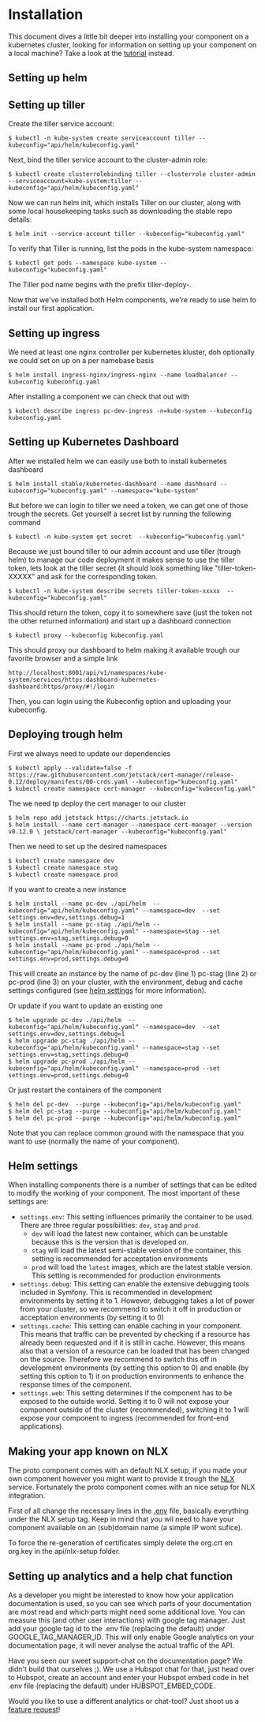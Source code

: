 # Installation
This document dives a little bit deeper into installing your component on a kubernetes cluster, looking for information on setting up your component on a local machine? Take a look at the [tutorial](TUTORIAL.md) instead. 

## Setting up helm



## Setting up tiller
Create the tiller service account:

```CLI
$ kubectl -n kube-system create serviceaccount tiller --kubeconfig="api/helm/kubeconfig.yaml"
```

Next, bind the tiller service account to the cluster-admin role:
```CLI
$ kubectl create clusterrolebinding tiller --clusterrole cluster-admin --serviceaccount=kube-system:tiller --kubeconfig="api/helm/kubeconfig.yaml"
```

Now we can run helm init, which installs Tiller on our cluster, along with some local housekeeping tasks such as downloading the stable repo details:
```CLI
$ helm init --service-account tiller --kubeconfig="kubeconfig.yaml"
```

To verify that Tiller is running, list the pods in the kube-system namespace:
```CLI
$ kubectl get pods --namespace kube-system --kubeconfig="kubeconfig.yaml"
```

The Tiller pod name begins with the prefix tiller-deploy-.

Now that we've installed both Helm components, we're ready to use helm to install our first application.


## Setting up ingress
We need at least one nginx controller per kubernetes kluster, doh optionally we could set on up on a per namebase basis

```CLI
$ helm install ingress-nginx/ingress-nginx --name loadbalancer --kubeconfig kubeconfig.yaml
```

After installing a component we can check that out with 

```CLI
$ kubectl describe ingress pc-dev-ingress -n=kube-system --kubeconfig kubeconfig.yaml
```

## Setting up Kubernetes Dashboard
After we installed helm we can easily use both to install kubernetes dashboard

```CLI
$ helm install stable/kubernetes-dashboard --name dashboard --kubeconfig="kubeconfig.yaml" --namespace="kube-system"
```

But before we can login to tiller we need a token, we can get one of those trough the secrets. Get yourself a secret list by running the following command
```CLI
$ kubectl -n kube-system get secret  --kubeconfig="kubeconfig.yaml"
```

Because we just bound tiller to our admin account and use tiller (trough helm) to manage our code deployment it makes sense to use the tiller token, lets look at the tiller secret (it should look something like "tiller-token-XXXXX" and ask for the corresponding token. 

```CLI
$ kubectl -n kube-system describe secrets tiller-token-xxxxx  --kubeconfig="kubeconfig.yaml"
```

This should return the token, copy it to somewhere save (just the token not the other returned information) and start up a dashboard connection

```CLI
$ kubectl proxy --kubeconfig kubeconfig.yaml
```

This should proxy our dashboard to helm making it available trough our favorite browser and a simple link
```CLI
http://localhost:8001/api/v1/namespaces/kube-system/services/https:dashboard-kubernetes-dashboard:https/proxy/#!/login
```

Then, you can login using the Kubeconfig option and uploading your kubeconfig.

## Deploying trough helm
First we always need to update our dependencies
```CLI
$ kubectl apply --validate=false -f https://raw.githubusercontent.com/jetstack/cert-manager/release-0.12/deploy/manifests/00-crds.yaml --kubeconfig="kubeconfig.yaml"
$ kubectl create namespace cert-manager --kubeconfig="kubeconfig.yaml"
```
 
 The we need tp deploy the cert manager to our cluster
 
```CLI
$ helm repo add jetstack https://charts.jetstack.io
$ helm install --name cert-manager --namespace cert-manager --version v0.12.0 \ jetstack/cert-manager --kubeconfig="kubeconfig.yaml"
```

Then we need to set up the desired namespaces
```CLI
$ kubectl create namespace dev
$ kubectl create namespace stag
$ kubectl create namespace prod
```

If you want to create a new instance
```CLI
$ helm install --name pc-dev ./api/helm  --kubeconfig="api/helm/kubeconfig.yaml" --namespace=dev  --set settings.env=dev,settings.debug=1
$ helm install --name pc-stag ./api/helm --kubeconfig="api/helm/kubeconfig.yaml" --namespace=stag --set settings.env=stag,settings.debug=0
$ helm install --name pc-prod ./api/helm --kubeconfig="api/helm/kubeconfig.yaml" --namespace=prod --set settings.env=prod,settings.debug=0
```
This will create an instance by the name of pc-dev (line 1) pc-stag (line 2) or pc-prod (line 3) on your cluster, with the environment, debug and cache settings configured (see [helm settings](INSTALLATION.md#helm-settings) for more information). 

Or update if you want to update an existing one
```CLI
$ helm upgrade pc-dev ./api/helm  --kubeconfig="api/helm/kubeconfig.yaml" --namespace=dev  --set settings.env=dev,settings.debug=1
$ helm upgrade pc-stag ./api/helm --kubeconfig="api/helm/kubeconfig.yaml" --namespace=stag --set settings.env=stag,settings.debug=0
$ helm upgrade pc-prod ./api/helm --kubeconfig="api/helm/kubeconfig.yaml" --namespace=prod --set settings.env=prod,settings.debug=0
```

Or just restart the containers of the component
```CLI
$ helm del pc-dev  --purge --kubeconfig="api/helm/kubeconfig.yaml" 
$ helm del pc-stag --purge --kubeconfig="api/helm/kubeconfig.yaml" 
$ helm del pc-prod --purge --kubeconfig="api/helm/kubeconfig.yaml" 
```

Note that you can replace common ground with the namespace that you want to use (normally the name of your component).

## Helm settings
When installing components there is a number of settings that can be edited to modify the working of your component. The most important of these settings are:

- ```settings.env```: This setting influences primarily the container to be used. There are three regular possibilities: ```dev```, ```stag``` and ```prod```. 
   - ```dev``` will load the latest new container, which can be unstable because this is the version that is developed on.
   - ```stag``` will load the latest semi-stable version of the container, this setting is recommended for acceptation environments
   - ```prod``` will load the ```latest``` images, which are the latest stable version. This setting is recommended for production environments 
- ```settings.debug```: This setting can enable the extensive debugging tools included in Symfony. This is recommended in development environments by setting it to 1. However, debugging takes a lot of power from your cluster, so we recommend to switch it off in production or acceptation environments (by setting it to 0)
- ```settings.cache```: This setting can enable caching in your component. This means that traffic can be prevented by checking if a resource has already been requested and if it is still in cache. However, this means also that a version of a resource can be loaded that has been changed on the source. Therefore we recommend to switch this off in development environments (by setting this option to 0) and enable (by setting this option to 1) it on production environments to enhance the response times of the component.
- ```settings.web```: This setting determines if the component has to be exposed to the outside world. Setting it to 0 will not expose your component outside of the cluster (recommended), switching it to 1 will expose your component to ingress (recommended for front-end applications).

## Making your app known on NLX
The proto component comes with an default NLX setup, if you made your own component however you might want to provide it trough the [NLX](https://www.nlx.io/) service. Fortunately the proto component comes with an nice setup for NLX integration.

First of all change the necessary lines in the [.env](.env) file, basically everything under the NLX setup tag. Keep in mind that you wil need to have your component available on an (sub)domain name (a simple IP wont sufice).

To force the re-generation of certificates simply delete the org.crt en org.key in the api/nlx-setup folder.


## Setting up analytics and a help chat function
As a developer you might be interested to know how your application documentation is used, so you can see which parts of your documentation are most read and which parts might need some additional love. You can measure this (and other user interactions) with google tag manager. Just add your google tag id to the .env file (replacing the default) under GOOGLE_TAG_MANAGER_ID. This will only enable Google analytics on your documentation page, it will never analyse the actual traffic of the API.

Have you seen our sweet support-chat on the documentation page? We didn't build that ourselves ;). We use a Hubspot chat for that, just head over to Hubspot, create an account and enter your Hubspot embed code in het .env file (replacing the default) under HUBSPOT_EMBED_CODE.

Would you like to use a different analytics or chat-tool? Just shoot us a [feature request](https://github.com/ConductionNL/commonground-component/issues/new?assignees=&labels=&template=feature_request.md&title=New%20Analytics%20or%20Chat%20provider)!  

